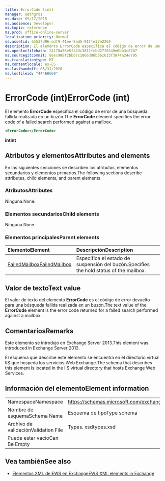 ```yaml
---
title: ErrorCode (int)
manager: sethgros
ms.date: 09/17/2015
ms.audience: Developer
ms.topic: reference
ms.prod: office-online-server
localization_priority: Normal
ms.assetid: 65537d96-edf9-41ee-9ad5-91ffe37e2269
description: El elemento ErrorCode especifica el código de error de una búsqueda fallida realizada en un buzón.
ms.openlocfilehash: 24170a56e5fa23c3811fcbd27f0240e6ba3c87b7
ms.sourcegitcommit: 88ec988f2bb67c1866d06b361615f3674a24e795
ms.translationtype: MT
ms.contentlocale: es-ES
ms.lasthandoff: 05/31/2020
ms.locfileid: "44460669"
---
```

# <a name="errorcode-int"></a><span data-ttu-id="04fd2-103">ErrorCode (int)</span><span class="sxs-lookup"><span data-stu-id="04fd2-103">ErrorCode (int)</span></span>

<span data-ttu-id="04fd2-104">El elemento **ErrorCode** especifica el código de error de una búsqueda fallida realizada en un buzón.</span><span class="sxs-lookup"><span data-stu-id="04fd2-104">The **ErrorCode** element specifies the error code of a failed search performed against a mailbox.</span></span> 
  
```XML
<ErrorCode></ErrorCode>
```

 <span data-ttu-id="04fd2-105">**int**</span><span class="sxs-lookup"><span data-stu-id="04fd2-105">**int**</span></span>
## <a name="attributes-and-elements"></a><span data-ttu-id="04fd2-106">Atributos y elementos</span><span class="sxs-lookup"><span data-stu-id="04fd2-106">Attributes and elements</span></span>

<span data-ttu-id="04fd2-107">En las siguientes secciones se describen los atributos, elementos secundarios y elementos primarios.</span><span class="sxs-lookup"><span data-stu-id="04fd2-107">The following sections describe attributes, child elements, and parent elements.</span></span>
  
### <a name="attributes"></a><span data-ttu-id="04fd2-108">Atributos</span><span class="sxs-lookup"><span data-stu-id="04fd2-108">Attributes</span></span>

<span data-ttu-id="04fd2-109">Ninguna.</span><span class="sxs-lookup"><span data-stu-id="04fd2-109">None.</span></span>
  
### <a name="child-elements"></a><span data-ttu-id="04fd2-110">Elementos secundarios</span><span class="sxs-lookup"><span data-stu-id="04fd2-110">Child elements</span></span>

<span data-ttu-id="04fd2-111">Ninguna.</span><span class="sxs-lookup"><span data-stu-id="04fd2-111">None.</span></span>
  
### <a name="parent-elements"></a><span data-ttu-id="04fd2-112">Elementos principales</span><span class="sxs-lookup"><span data-stu-id="04fd2-112">Parent elements</span></span>

|<span data-ttu-id="04fd2-113">**Elemento**</span><span class="sxs-lookup"><span data-stu-id="04fd2-113">**Element**</span></span>|<span data-ttu-id="04fd2-114">**Descripción**</span><span class="sxs-lookup"><span data-stu-id="04fd2-114">**Description**</span></span>|
|:-----|:-----|
|[<span data-ttu-id="04fd2-115">FailedMailbox</span><span class="sxs-lookup"><span data-stu-id="04fd2-115">FailedMailbox</span></span>](failedmailbox.md) <br/> |<span data-ttu-id="04fd2-116">Especifica el estado de suspensión del buzón.</span><span class="sxs-lookup"><span data-stu-id="04fd2-116">Specifies the hold status of the mailbox.</span></span>  <br/> |
   
## <a name="text-value"></a><span data-ttu-id="04fd2-117">Valor de texto</span><span class="sxs-lookup"><span data-stu-id="04fd2-117">Text value</span></span>

<span data-ttu-id="04fd2-118">El valor de texto del elemento **ErrorCode** es el código de error devuelto para una búsqueda fallida realizada en un buzón.</span><span class="sxs-lookup"><span data-stu-id="04fd2-118">The text value of the **ErrorCode** element is the error code returned for a failed search performed against a mailbox.</span></span> 
  
## <a name="remarks"></a><span data-ttu-id="04fd2-119">Comentarios</span><span class="sxs-lookup"><span data-stu-id="04fd2-119">Remarks</span></span>

<span data-ttu-id="04fd2-120">Este elemento se introdujo en Exchange Server 2013.</span><span class="sxs-lookup"><span data-stu-id="04fd2-120">This element was introduced in Exchange Server 2013.</span></span>
  
<span data-ttu-id="04fd2-121">El esquema que describe este elemento se encuentra en el directorio virtual IIS que hospeda los servicios Web Exchange.</span><span class="sxs-lookup"><span data-stu-id="04fd2-121">The schema that describes this element is located in the IIS virtual directory that hosts Exchange Web Services.</span></span>
  
## <a name="element-information"></a><span data-ttu-id="04fd2-122">Información del elemento</span><span class="sxs-lookup"><span data-stu-id="04fd2-122">Element information</span></span>

|||
|:-----|:-----|
|<span data-ttu-id="04fd2-123">Namespace</span><span class="sxs-lookup"><span data-stu-id="04fd2-123">Namespace</span></span>  <br/> |https://schemas.microsoft.com/exchange/services/2006/types  <br/> |
|<span data-ttu-id="04fd2-124">Nombre de esquema</span><span class="sxs-lookup"><span data-stu-id="04fd2-124">Schema Name</span></span>  <br/> |<span data-ttu-id="04fd2-125">Esquema de tipo</span><span class="sxs-lookup"><span data-stu-id="04fd2-125">Type schema</span></span>  <br/> |
|<span data-ttu-id="04fd2-126">Archivo de validación</span><span class="sxs-lookup"><span data-stu-id="04fd2-126">Validation File</span></span>  <br/> |<span data-ttu-id="04fd2-127">Types. xsd</span><span class="sxs-lookup"><span data-stu-id="04fd2-127">types.xsd</span></span>  <br/> |
|<span data-ttu-id="04fd2-128">Puede estar vacío</span><span class="sxs-lookup"><span data-stu-id="04fd2-128">Can Be Empty</span></span>  <br/> ||
   
## <a name="see-also"></a><span data-ttu-id="04fd2-129">Vea también</span><span class="sxs-lookup"><span data-stu-id="04fd2-129">See also</span></span>



- [<span data-ttu-id="04fd2-130">Elementos XML de EWS en Exchange</span><span class="sxs-lookup"><span data-stu-id="04fd2-130">EWS XML elements in Exchange</span></span>](ews-xml-elements-in-exchange.md)

